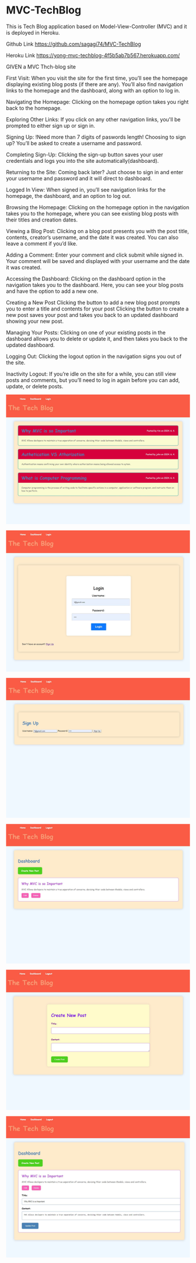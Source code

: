 # MVC-TechBlog
This is Tech Blog application based on Model-View-Controller (MVC) and it is deployed in Heroku.

Github Link
https://github.com/sagagi74/MVC-TechBlog

Heroku Link
https://yong-mvc-techblog-4f5b5ab7b567.herokuapp.com/



GIVEN a MVC Thch-blog site

First Visit:
When you visit the site for the first time, you’ll see the homepage displaying existing blog posts (if there are any). You’ll also find navigation links to the homepage and the dashboard, along with an option to log in.

Navigating the Homepage:
Clicking on the homepage option takes you right back to the homepage.

Exploring Other Links:
If you click on any other navigation links, you'll be prompted to either sign up or sign in.

Signing Up:
!Need more than 7 digits of paswords length!
Choosing to sign up? You’ll be asked to create a username and password.

Completing Sign-Up:
Clicking the sign-up button saves your user credentials and logs you into the site automatically(dashboard).

Returning to the Site:
Coming back later? Just choose to sign in and enter your username and password and it will direct to dashboard.

Logged In View:
When signed in, you’ll see navigation links for the homepage, the dashboard, and an option to log out.

Browsing the Homepage:
Clicking on the homepage option in the navigation takes you to the homepage, where you can see existing blog posts with their titles and creation dates.

Viewing a Blog Post:
Clicking on a blog post presents you with the post title, contents, creator’s username, and the date it was created. You can also leave a comment if you’d like.

Adding a Comment:
Enter your comment and click submit while signed in. Your comment will be saved and displayed with your username and the date it was created.

Accessing the Dashboard:
Clicking on the dashboard option in the navigation takes you to the dashboard. Here, you can see your blog posts and have the option to add a new one.

Creating a New Post
Clicking the button to add a new blog post prompts you to enter a title and contents for your post Clicking the button to create a new post saves your post and takes you back to an updated dashboard showing your new post.

Managing Your Posts:
Clicking on one of your existing posts in the dashboard allows you to delete or update it, and then takes you back to the updated dashboard.

Logging Out:
Clicking the logout option in the navigation signs you out of the site.

Inactivity Logout:
If you’re idle on the site for a while, you can still view posts and comments, but you’ll need to log in again before you can add, update, or delete posts.

![Home](assets/home.JPG)

![login](assets/login.JPG)

![signUp](assets/signUp.JPG)

![dashboard](assets/dashboard.JPG)

![createpost](assets/creatnewpost.JPG)

![Updatepost](assets/editpostJPG.JPG)



